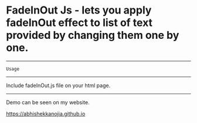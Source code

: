 # FadeInOut Js - lets you apply fadeInOut effect to list of text provided by changing them one by one.

--------------
	Usage
--------------
Include fadeInOut.js file on your html page.

<script type="text/javascript" src="/path/to/fadeInOut.js"></script>

<script>
	
	/**********
		
	 It takes only two parameters:
	 	1. timeInterval: time after which text is changed (in milliseconds). e.g 3000 means 3 second.
	 	
	 	2. brag: array of strings you want to show repeatedly one after the other. 
	 	
	********/
	
	// ".fader" given in following snippet is element class that is be used by fadeInOut-js to display text.
	// you can use any element's class or id that you like.

	$(document).ready(function(){
	
		$(".fader").fadeInOut({
			timeInterval: 3000,
			brag: ['I am a Freelance Developer',
					'A Hobbyist',
					'Out of Box Thinker',
					'And You\'re',
					'An Awesome Visitor'
				  ]
		});
	});
</script>	
	
--------------------------
Demo can be seen on my website.

https://abhishekkanojia.github.io	
